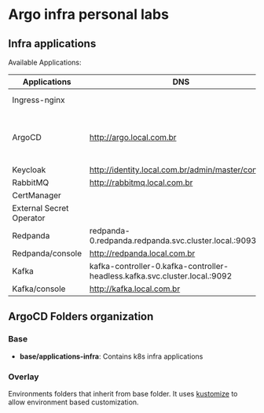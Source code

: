 # Argo infra personal labs

## Infra applications

Available Applications:

| Applications  | DNS | Username  | Password | Links |
| ------------- | ------------- | ------------- | ------------- | ------------- |
| Ingress-nginx | | | | <https://kubernetes.github.io/ingress-nginx> |
| ArgoCD |  <http://argo.local.com.br> | admin  | get password at k3s start script | <https://argo-cd.readthedocs.io/en/stable>  |
| Keycloak | <http://identity.local.com.br/admin/master/console>  | admin  | password |  <https://www.keycloak.org>  |
| RabbitMQ  | <http://rabbitmq.local.com.br>  | admin  | password | <https://www.rabbitmq.com>  |
| CertManager | | | | <https://cert-manager.io/> |
| External Secret Operator | | | | <https://external-secrets.io/latest> |
| Redpanda |redpanda-0.redpanda.redpanda.svc.cluster.local.:9093 | admin | password | <https://redpanda.com> |
| Redpanda/console | <http://redpanda.local.com.br> | admin | password | <https://redpanda.com> |
| Kafka | kafka-controller-0.kafka-controller-headless.kafka.svc.cluster.local.:9092 | admin | password | <https://kafka.apache.org/> |
| Kafka/console | <http://kafka.local.com.br> | <admin@conduktor.io> | password | <https://www.conduktor.io/console/> |

## ArgoCD Folders organization

### Base

- **base/applications-infra**: Contains k8s infra applications

### Overlay

Environments folders that inherit from base folder. It uses [kustomize](https://github.com/kubernetes-sigs/kustomize) to allow environment based customization.
